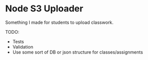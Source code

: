 Node S3 Uploader
===
Something I made for students to upload classwork.

TODO:
* Tests
* Validation
* Use some sort of DB or json structure for classes/assignments
